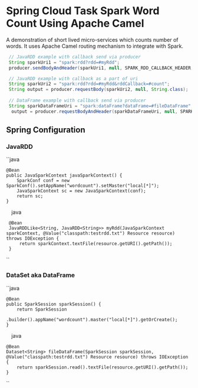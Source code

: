 # Spring Cloud Task Spark Word Count Using Apache Camel

A demonstration of short lived micro-services which counts number of words. It uses Apache Camel routing mechanism to
integrate with Spark.

```java
 // JavaRDD example with callback send via producer
 String sparkUri1 = "spark:rdd?rdd=#myRdd";
 producer.sendBodyAndHeader(sparkUri1, null, SPARK_RDD_CALLBACK_HEADER, new SerializableVoidRddCallback());

 // JavaRDD example with callback as a part of uri
 String sparkUri2 = "spark:rdd?rdd=#myRdd&rddCallback=#count";
 String output = producer.requestBody(sparkUri2, null, String.class);
  
 // DataFrame example with callback send via producer
 String sparkDataFrameUri = "spark:dataFrame?dataFrame=#fileDataFrame";
  output = producer.requestBodyAndHeader(sparkDataFrameUri, null, SPARK_DATAFRAME_CALLBACK_HEADER, new SerializableDataFrameCallback(), String.class);

```

## Spring Configuration
### JavaRDD
``java
    
    @Bean
    public JavaSparkContext javaSparkContext() {
        SparkConf conf = new SparkConf().setAppName("wordcount").setMaster("local[*]");
        JavaSparkContext sc = new JavaSparkContext(conf);
        return sc;
    }
 `` 
 ``java 
     
     @Bean
     JavaRDDLike<String, JavaRDD<String>> myRdd(JavaSparkContext sparkContext, @Value("classpath:testrdd.txt") Resource resource) throws IOException {
         return sparkContext.textFile(resource.getURI().getPath());
     }  

``

### DataSet aka DataFrame
``java
    
    @Bean
    public SparkSession sparkSession() {
        return SparkSession
                .builder().appName("wordcount").master("local[*]").getOrCreate();
    }
 `` 
 ``java 
     
    @Bean
    Dataset<String> fileDataFrame(SparkSession sparkSession, @Value("classpath:testrdd.txt") Resource resource) throws IOException {
        return sparkSession.read().textFile(resource.getURI().getPath());
    }  

``